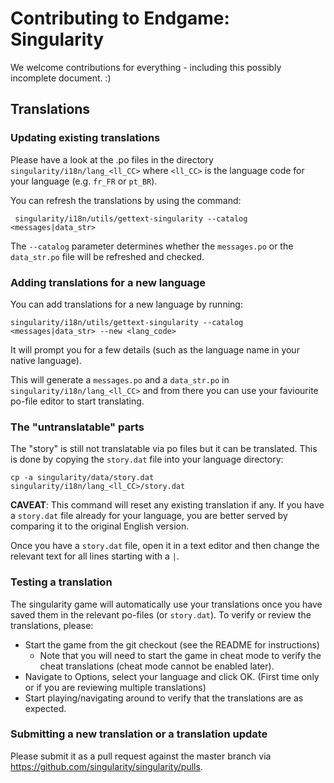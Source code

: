 # Contributing to Endgame: Singularity

We welcome contributions for everything - including this possibly
incomplete document.  :)

## Translations

### Updating existing translations

Please have a look at the .po files in the directory
`singularity/i18n/lang_<ll_CC>` where `<ll_CC>` is the language code
for your language (e.g. `fr_FR` or `pt_BR`).

You can refresh the translations by using the command:

     singularity/i18n/utils/gettext-singularity --catalog <messages|data_str>

The `--catalog` parameter determines whether the `messages.po` or the
`data_str.po` file will be refreshed and checked.

### Adding translations for a new language

You can add translations for a new language by running:

    singularity/i18n/utils/gettext-singularity --catalog <messages|data_str> --new <lang_code>

It will prompt you for a few details (such as the language name in
your native language).

This will generate a `messages.po` and a `data_str.po` in
`singularity/i18n/lang_<ll_CC>` and from there you can use your
faviourite po-file editor to start translating.

### The "untranslatable" parts

The "story" is still not translatable via po files but it can be
translated.  This is done by copying the `story.dat` file into your
language directory:

    cp -a singularity/data/story.dat singularity/i18n/lang_<ll_CC>/story.dat

**CAVEAT**: This command will reset any existing translation if any.
If you have a `story.dat` file already for your language, you are
better served by comparing it to the original English version.

Once you have a `story.dat` file, open it in a text editor and then
change the relevant text for all lines starting with a `|`.

### Testing a translation

The singularity game will automatically use your translations once you
have saved them in the relevant po-files (or `story.dat`).  To verify
or review the translations, please:

 * Start the game from the git checkout (see the README for
   instructions)
     * Note that you will need to start the game in cheat mode to verify
       the cheat translations (cheat mode cannot be enabled later).
 * Navigate to Options, select your language and click OK.  (First
   time only or if you are reviewing multiple translations)
 * Start playing/navigating around to verify that the translations are
   as expected.

### Submitting a new translation or a translation update

Please submit it as a pull request against the master branch via
https://github.com/singularity/singularity/pulls.

